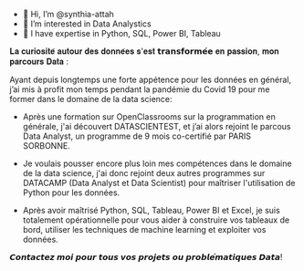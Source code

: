 - 👋 Hi, I’m @synthia-attah
- 👀 I’m interested in Data Analystics
- 🌱 I have expertise in Python, SQL, Power BI, Tableau

𝐋𝐚 𝐜𝐮𝐫𝐢𝐨𝐬𝐢𝐭𝐞́ 𝐚𝐮𝐭𝐨𝐮𝐫 𝐝𝐞𝐬 𝐝𝐨𝐧𝐧𝐞́𝐞𝐬 𝐬'𝐞𝐬𝐭 𝘁𝗿𝗮𝗻𝘀𝗳𝗼𝗿𝗺𝗲́𝗲 𝐞𝐧 𝐩𝐚𝐬𝐬𝐢𝐨𝐧, 𝐦𝐨𝐧 𝐩𝐚𝐫𝐜𝐨𝐮𝐫𝐬 𝐃𝐚𝐭𝐚 :

Ayant depuis longtemps une forte appétence pour les données en général, j’ai mis à profit mon temps pendant la pandémie du Covid 19 pour me former dans le domaine de la data science:

 - Après une formation sur OpenClassrooms sur la programmation en générale, j'ai découvert DATASCIENTEST, et j’ai alors rejoint le parcous Data Analyst, un programme de 9 mois co-certifié par PARIS SORBONNE.

 - Je voulais pousser encore plus loin mes compétences dans le domaine de la data science, j'ai donc rejoint deux autres programmes sur DATACAMP (Data Analyst et Data Scientist) pour maîtriser l'utilisation de Python pour les données. 

 - Après avoir maîtrisé Python, SQL, Tableau, Power BI et Excel, je suis totalement opérationnelle pour vous aider à construire vos tableaux de bord, utiliser les techniques de machine learning et exploiter vos données.

𝘾𝙤𝙣𝙩𝙖𝙘𝙩𝙚𝙯 𝙢𝙤𝙞 𝙥𝙤𝙪𝙧 𝙩𝙤𝙪𝙨 𝙫𝙤𝙨 𝙥𝙧𝙤𝙟𝙚𝙩𝙨 𝙤𝙪 𝙥𝙧𝙤𝙗𝙡𝙚́𝙢𝙖𝙩𝙞𝙦𝙪𝙚𝙨 𝘿𝙖𝙩𝙖!

<!---
synthia-attah/synthia-attah is a ✨ special ✨ repository because its `README.md` (this file) appears on your GitHub profile.
You can click the Preview link to take a look at your changes.
--->
